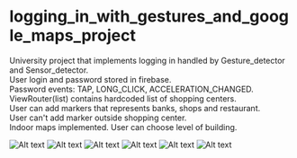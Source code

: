 # logging_in_with_gestures_and_google_maps_project

University project that implements logging in handled by Gesture_detector and Sensor_detector.<br>
User login and password stored in firebase.<br>
Password events: TAP, LONG_CLICK, ACCELERATION_CHANGED.<br>
ViewRouter(list) contains hardcoded list of shopping centers.<br>
User can add markers that represents banks, shops and restaurant.<br>
User can't add marker outside shopping center.<br>
Indoor maps implemented. User can choose level of building.

![Alt text](https://i.postimg.cc/nzJ68ybG/Screenshot-1602430493.png "Optional title")
![Alt text](https://i.postimg.cc/NFNVHLyd/Screenshot-1602430588.png "Optional title")
![Alt text](https://i.postimg.cc/nVTN5Sdq/Screenshot-1602430598.png "Optional title")
![Alt text](https://i.postimg.cc/FHZ4rFpn/Screenshot-1602430207.png "Optional title")
![Alt text](https://i.postimg.cc/286gfdJM/Screenshot-1602431114.png "Optional title")
![Alt text](https://i.postimg.cc/bw47gGmM/Screenshot-1602430411.png "Optional title")
